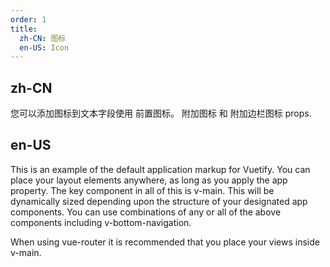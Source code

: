 ```yaml
---
order: 1
title:
  zh-CN: 图标
  en-US: Icon
---
```


## zh-CN

您可以添加图标到文本字段使用 前置图标。 附加图标 和 附加边栏图标 props.

## en-US

This is an example of the default application markup for Vuetify. You can place your layout elements anywhere, as long as you apply the app property. The key component in all of this is v-main. This will be dynamically sized depending upon the structure of your designated app components. You can use combinations of any or all of the above components including v-bottom-navigation.

When using vue-router it is recommended that you place your views inside v-main.
